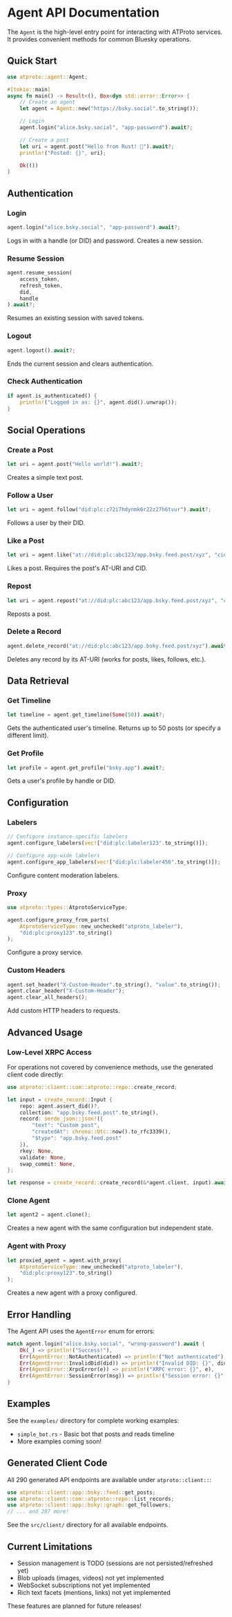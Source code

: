 # Agent API Documentation

The `Agent` is the high-level entry point for interacting with ATProto services. It provides convenient methods for common Bluesky operations.

## Quick Start

```rust
use atproto::agent::Agent;

#[tokio::main]
async fn main() -> Result<(), Box<dyn std::error::Error>> {
    // Create an agent
    let agent = Agent::new("https://bsky.social".to_string());

    // Login
    agent.login("alice.bsky.social", "app-password").await?;

    // Create a post
    let uri = agent.post("Hello from Rust! 🦀").await?;
    println!("Posted: {}", uri);

    Ok(())
}
```

## Authentication

### Login

```rust
agent.login("alice.bsky.social", "app-password").await?;
```

Logs in with a handle (or DID) and password. Creates a new session.

### Resume Session

```rust
agent.resume_session(
    access_token,
    refresh_token,
    did,
    handle
).await?;
```

Resumes an existing session with saved tokens.

### Logout

```rust
agent.logout().await?;
```

Ends the current session and clears authentication.

### Check Authentication

```rust
if agent.is_authenticated() {
    println!("Logged in as: {}", agent.did().unwrap());
}
```

## Social Operations

### Create a Post

```rust
let uri = agent.post("Hello world!").await?;
```

Creates a simple text post.

### Follow a User

```rust
let uri = agent.follow("did:plc:z72i7hdynmk6r22z27h6tvur").await?;
```

Follows a user by their DID.

### Like a Post

```rust
let uri = agent.like("at://did:plc:abc123/app.bsky.feed.post/xyz", "cid123").await?;
```

Likes a post. Requires the post's AT-URI and CID.

### Repost

```rust
let uri = agent.repost("at://did:plc:abc123/app.bsky.feed.post/xyz", "cid123").await?;
```

Reposts a post.

### Delete a Record

```rust
agent.delete_record("at://did:plc:abc123/app.bsky.feed.post/xyz").await?;
```

Deletes any record by its AT-URI (works for posts, likes, follows, etc.).

## Data Retrieval

### Get Timeline

```rust
let timeline = agent.get_timeline(Some(50)).await?;
```

Gets the authenticated user's timeline. Returns up to 50 posts (or specify a different limit).

### Get Profile

```rust
let profile = agent.get_profile("bsky.app").await?;
```

Gets a user's profile by handle or DID.

## Configuration

### Labelers

```rust
// Configure instance-specific labelers
agent.configure_labelers(vec!["did:plc:labeler123".to_string()]);

// Configure app-wide labelers
agent.configure_app_labelers(vec!["did:plc:labeler456".to_string()]);
```

Configure content moderation labelers.

### Proxy

```rust
use atproto::types::AtprotoServiceType;

agent.configure_proxy_from_parts(
    AtprotoServiceType::new_unchecked("atproto_labeler"),
    "did:plc:proxy123".to_string()
);
```

Configure a proxy service.

### Custom Headers

```rust
agent.set_header("X-Custom-Header".to_string(), "value".to_string());
agent.clear_header("X-Custom-Header");
agent.clear_all_headers();
```

Add custom HTTP headers to requests.

## Advanced Usage

### Low-Level XRPC Access

For operations not covered by convenience methods, use the generated client code directly:

```rust
use atproto::client::com::atproto::repo::create_record;

let input = create_record::Input {
    repo: agent.assert_did()?,
    collection: "app.bsky.feed.post".to_string(),
    record: serde_json::json!({
        "text": "Custom post",
        "createdAt": chrono::Utc::now().to_rfc3339(),
        "$type": "app.bsky.feed.post"
    }),
    rkey: None,
    validate: None,
    swap_commit: None,
};

let response = create_record::create_record(&*agent.client, input).await?;
```

### Clone Agent

```rust
let agent2 = agent.clone();
```

Creates a new agent with the same configuration but independent state.

### Agent with Proxy

```rust
let proxied_agent = agent.with_proxy(
    AtprotoServiceType::new_unchecked("atproto_labeler"),
    "did:plc:proxy123".to_string()
);
```

Creates a new agent with a proxy configured.

## Error Handling

The Agent API uses the `AgentError` enum for errors:

```rust
match agent.login("alice.bsky.social", "wrong-password").await {
    Ok(_) => println!("Success!"),
    Err(AgentError::NotAuthenticated) => println!("Not authenticated"),
    Err(AgentError::InvalidDid(did)) => println!("Invalid DID: {}", did),
    Err(AgentError::XrpcError(e)) => println!("XRPC error: {}", e),
    Err(AgentError::SessionError(msg)) => println!("Session error: {}", msg),
}
```

## Examples

See the `examples/` directory for complete working examples:

- `simple_bot.rs` - Basic bot that posts and reads timeline
- More examples coming soon!

## Generated Client Code

All 290 generated API endpoints are available under `atproto::client::`:

```rust
use atproto::client::app::bsky::feed::get_posts;
use atproto::client::com::atproto::repo::list_records;
use atproto::client::app::bsky::graph::get_followers;
// ... and 287 more!
```

See the `src/client/` directory for all available endpoints.

## Current Limitations

- Session management is TODO (sessions are not persisted/refreshed yet)
- Blob uploads (images, videos) not yet implemented
- WebSocket subscriptions not yet implemented
- Rich text facets (mentions, links) not yet implemented

These features are planned for future releases!
